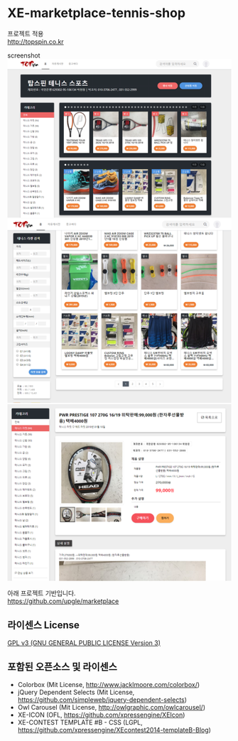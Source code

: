 # XE-marketplace-tennis-shop

프로젝트 적용<br>
http://topspin.co.kr

screenshot
<br>
<img src='https://github.com/iveinvalue/XE-marketplace-tennis-shop/blob/master/img/1.PNG'/>
<img src='https://github.com/iveinvalue/XE-marketplace-tennis-shop/blob/master/img/3.PNG'/>
<img src='https://github.com/iveinvalue/XE-marketplace-tennis-shop/blob/master/img/4.PNG'/>


아래 프로젝트 기반입니다.<br>
https://github.com/upgle/marketplace<br>




<h2>라이센스 License</h2>
<p><a href="https://github.com/iveinvalue/XE-marketplace-tennis-shop/blob/master/LICENSE">GPL v3 (GNU GENERAL PUBLIC LICENSE Version 3)</a></p>
<h2>포함된 오픈소스 및 라이센스</h2>

<ul>
<li>Colorbox (Mit License, <a href="http://www.jacklmoore.com/colorbox/" rel="nofollow">http://www.jacklmoore.com/colorbox/</a>)</li>
<li>jQuery Dependent Selects (Mit License, <a href="https://github.com/simpleweb/jquery-dependent-selects">https://github.com/simpleweb/jquery-dependent-selects</a>)</li>
<li>Owl Carousel (Mit License, <a href="http://owlgraphic.com/owlcarousel/" rel="nofollow">http://owlgraphic.com/owlcarousel/</a>)</li>
<li>XE-ICON (OFL, <a href="https://github.com/xpressengine/XEIcon">https://github.com/xpressengine/XEIcon</a>)</li>
<li>XE-CONTEST TEMPLATE #B - CSS (LGPL, <a href="https://github.com/xpressengine/XEcontest2014-templateB-Blog">https://github.com/xpressengine/XEcontest2014-templateB-Blog</a>)</li>
</ul>
